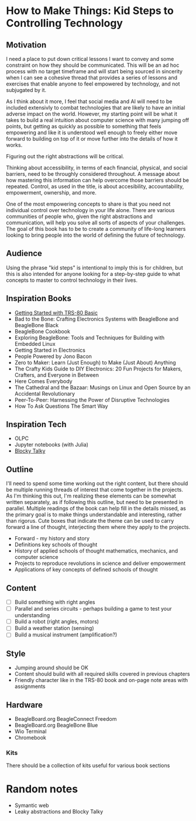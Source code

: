 # How to Make Things: Kid Steps to Controlling Technology

## Motivation
I need a place to put down critical lessons I want to convey and some constraint on how they should be communicated. This
will be an ad hoc process with no target timeframe and will start being sourced in sincerity when I can see a cohesive
thread that provides a series of lessons and exercises that enable anyone to feel empowered by technology, and not
subjugated by it.

As I think about it more, I feel that social media and AI will need to be included extensivly to combat technologies that
are likely to have an initial adverse impact on the world. However, my starting point will be what it takes to build a
real intuition about computer science with many jumping off points, but getting as quickly as possible to something that
feels empowering and like it is understood well enough to freely either move forward to building on top of it or move further
into the details of how it works.

Figuring out the right abstractions will be critical.

Thinking about accessibility, in terms of each financial, physical, and social barriers, need to be throughly considered
throughout. A message about how mastering this information can help overcome those barriers should be repeated. Control,
as used in the title, is about accesibility, accountability, empowerment, ownership, and more.

One of the most empowering concepts to share is that you need not individual control over technology in your life alone. There
are various communities of people who, given the right abstractions and communication, will help you solve all sorts of aspects
of your challenges. The goal of this book has to be to create a community of life-long learners looking to bring people
into the world of defining the future of technology.

## Audience
Using the phrase "kid steps" is intentional to imply this is for children, but this is also intended for anyone looking for
a step-by-step guide to what concepts to master to control technology in their lives.

## Inspiration Books
* [Getting Started with TRS-80 Basic](https://archive.org/details/Getting_Started_with_TRS-80_Basic_1981_Tandy/mode/2up)
* Bad to the Bone: Crafting Electronics Systems with BeagleBone and BeagleBone Black
* BeagleBone Cookbook
* Exploring BeagleBone: Tools and Techniques for Building with Embedded Linux
* Getting Started in Electronics
* People Powered by Jono Bacon
* Zero to Maker: Learn (Just Enough) to Make (Just About) Anything
* The Crafty Kids Guide to DIY Electronics: 20 Fun Projects for Makers, Crafters, and Everyone in Between
* Here Comes Everybody
* The Cathedral and the Bazaar: Musings on Linux and Open Source by an Accidental Revolutionary
* Peer-To-Peer: Harnessing the Power of Disruptive Technologies
* How To Ask Questions The Smart Way

## Inspiration Tech
* OLPC
* Jupyter notebooks (with Julia)
* [Blocky Talky](https://www.playfulcomputation.group/blockytalky.html)

## Outline

I'll need to spend some time working out the right content, but there should be multiple running threads of interest that
come together in the projects. As I'm thinking this out, I'm realizing these elements can be somewhat written separately,
as if following this outline, but need to be presented in parallel. Multiple readings of the book can help fill in the
details missed, as the primary goal is to make things understandable and interesting, rather than rigorus. Cute boxes that
indicate the theme can be used to carry forward a line of thought, interjecting them where they apply to the projects.

* Forward - my history and story
* Definitions key schools of thought
* History of applied schools of thought mathematics, mechanics, and computer science
* Projects to reproduce revolutions in science and deliver empowerment
* Applications of key concepts of defined schools of thought

## Content
- [ ] Build something with right angles
- [ ] Parallel and series circuits - perhaps building a game to test your understanding
- [ ] Build a robot (right angles, motors)
- [ ] Build a weather station (sensing)
- [ ] Build a musical instrument (amplification?)

## Style
* Jumping around should be OK
* Content should build with all required skills covered in previous chapters
* Friendly character like in the TRS-80 book and on-page note areas with assignments

## Hardware
* BeagleBoard.org BeagleConnect Freedom
* BeagleBoard.org BeagleBone Blue
* Wio Terminal
* Chromebook

### Kits
There should be a collection of kits useful for various book sections

# Random notes
* Symantic web
* Leaky abstractions and Blocky Talky


